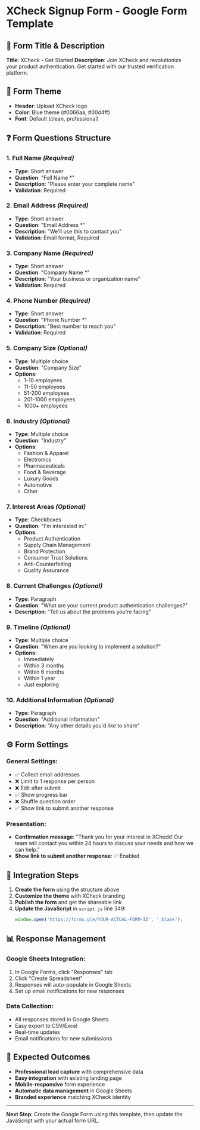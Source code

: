 # XCheck Signup Form - Google Form Template

## 📝 **Form Title & Description**

**Title**: XCheck - Get Started
**Description**: Join XCheck and revolutionize your product authentication. Get started with our trusted verification platform.

## 🎨 **Form Theme**
- **Header**: Upload XCheck logo
- **Color**: Blue theme (#0066aa, #00d4ff)
- **Font**: Default (clean, professional)

## ❓ **Form Questions Structure**

### **1. Full Name** *(Required)*
- **Type**: Short answer
- **Question**: "Full Name *"
- **Description**: "Please enter your complete name"
- **Validation**: Required

### **2. Email Address** *(Required)*
- **Type**: Short answer  
- **Question**: "Email Address *"
- **Description**: "We'll use this to contact you"
- **Validation**: Email format, Required

### **3. Company Name** *(Required)*
- **Type**: Short answer
- **Question**: "Company Name *"
- **Description**: "Your business or organization name"
- **Validation**: Required

### **4. Phone Number** *(Required)*
- **Type**: Short answer
- **Question**: "Phone Number *"
- **Description**: "Best number to reach you"
- **Validation**: Required

### **5. Company Size** *(Optional)*
- **Type**: Multiple choice
- **Question**: "Company Size"
- **Options**:
  - 1-10 employees
  - 11-50 employees  
  - 51-200 employees
  - 201-1000 employees
  - 1000+ employees

### **6. Industry** *(Optional)*
- **Type**: Multiple choice
- **Question**: "Industry"
- **Options**:
  - Fashion & Apparel
  - Electronics
  - Pharmaceuticals
  - Food & Beverage
  - Luxury Goods
  - Automotive
  - Other

### **7. Interest Areas** *(Optional)*
- **Type**: Checkboxes
- **Question**: "I'm interested in:"
- **Options**:
  - Product Authentication
  - Supply Chain Management
  - Brand Protection
  - Consumer Trust Solutions
  - Anti-Counterfeiting
  - Quality Assurance

### **8. Current Challenges** *(Optional)*
- **Type**: Paragraph
- **Question**: "What are your current product authentication challenges?"
- **Description**: "Tell us about the problems you're facing"

### **9. Timeline** *(Optional)*
- **Type**: Multiple choice
- **Question**: "When are you looking to implement a solution?"
- **Options**:
  - Immediately
  - Within 3 months
  - Within 6 months
  - Within 1 year
  - Just exploring

### **10. Additional Information** *(Optional)*
- **Type**: Paragraph
- **Question**: "Additional Information"
- **Description**: "Any other details you'd like to share"

## ⚙️ **Form Settings**

### **General Settings:**
- ✅ Collect email addresses
- ❌ Limit to 1 response per person
- ❌ Edit after submit
- ✅ Show progress bar
- ❌ Shuffle question order
- ✅ Show link to submit another response

### **Presentation:**
- **Confirmation message**: "Thank you for your interest in XCheck! Our team will contact you within 24 hours to discuss your needs and how we can help."
- **Show link to submit another response**: ✅ Enabled

## 🔗 **Integration Steps**

1. **Create the form** using the structure above
2. **Customize the theme** with XCheck branding
3. **Publish the form** and get the shareable link
4. **Update the JavaScript** in `script.js` line 349:
   ```javascript
   window.open('https://forms.gle/YOUR-ACTUAL-FORM-ID', '_blank');
   ```

## 📊 **Response Management**

### **Google Sheets Integration:**
1. In Google Forms, click "Responses" tab
2. Click "Create Spreadsheet" 
3. Responses will auto-populate in Google Sheets
4. Set up email notifications for new responses

### **Data Collection:**
- All responses stored in Google Sheets
- Easy export to CSV/Excel
- Real-time updates
- Email notifications for new submissions

## 🎯 **Expected Outcomes**

- **Professional lead capture** with comprehensive data
- **Easy integration** with existing landing page
- **Mobile-responsive** form experience
- **Automatic data management** in Google Sheets
- **Branded experience** matching XCheck identity

---

**Next Step**: Create the Google Form using this template, then update the JavaScript with your actual form URL.


